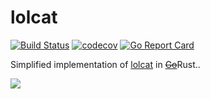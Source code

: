 # lolcat

[![Build Status](https://travis-ci.com/sw0x2A/lolcat.svg?branch=master)](https://travis-ci.com/sw0x2A/lolcat)
[![codecov](https://codecov.io/gh/sw0x2A/lolcat/branch/master/graph/badge.svg)](https://codecov.io/gh/sw0x2A/lolcat)
[![Go Report Card](https://goreportcard.com/badge/github.com/sw0x2A/lolcat)](https://goreportcard.com/report/github.com/sw0x2A/lolcat)

Simplified implementation of [lolcat](https://github.com/busyloop/lolcat) in ~~[Go](https://github.com/sw0x2A/lolcat/tree/golang)~~Rust.. 

![](http://i3.photobucket.com/albums/y83/SpaceGirl3900/LOLCat-Rainbow.jpg)
